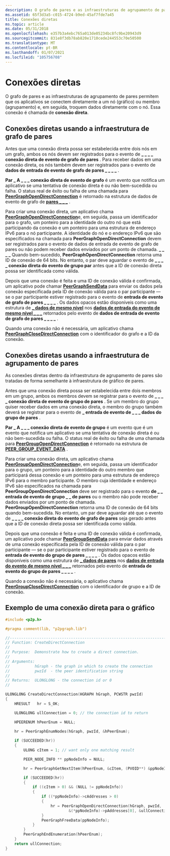 ```yaml
---
description: O grafo de pares e as infraestruturas de agrupamento de pares permitem que os aplicativos se conectem diretamente a um nó (gráfico) ou membro (agrupamento) e, em seguida, troquem dados diretamente com o nó. Essa conexão é chamada de conexão direta.
ms.assetid: 65f3d3a5-c015-4724-b9ed-45af7fde7a45
title: Conexões diretas
ms.topic: article
ms.date: 05/31/2018
ms.openlocfilehash: e357b3a4ebc765a013de05234bc8fc9be20943d9
ms.sourcegitcommit: 831e8f3db78ab820e1710cede244553c70e50500
ms.translationtype: MT
ms.contentlocale: pt-BR
ms.lasthandoff: 01/07/2021
ms.locfileid: "105756708"
---
```

# <a name="direct-connections"></a>Conexões diretas

O grafo de pares e as infraestruturas de agrupamento de pares permitem que os aplicativos se conectem diretamente a um nó (gráfico) ou membro (agrupamento) e, em seguida, troquem dados diretamente com o nó. Essa conexão é chamada de **conexão direta**.

## <a name="direct-connections-using-the-peer-graphing-infrastructure"></a>Conexões diretas usando a infraestrutura de grafo de pares

Antes que uma conexão direta possa ser estabelecida entre dois nós em um grafo, ambos os nós devem ser registrados para o evento de **\_ \_ \_ \_ conexão direta de evento de grafo de pares** . Para receber dados em uma conexão direta, os nós também devem ser registrados para o evento de **dados de entrada de evento de grafo de pares \_ \_ \_ \_** .

**Par \_ A \_ \_ \_ conexão direta de evento de grafo** é um evento que notifica um aplicativo se uma tentativa de conexão direta é ou não bem-sucedida ou falha. O status real de êxito ou falha de uma chamada para [**PeerGraphOpenDirectConnection**](/windows/desktop/api/P2P/nf-p2p-peergraphopendirectconnection) é retornado na estrutura de dados de evento de grafo de [**pares \_ \_ \_**](/windows/desktop/api/P2P/ns-p2p-peer_graph_event_data) .

Para criar uma conexão direta, um aplicativo chama [**PeerGraphOpenDirectConnection**](/windows/desktop/api/P2P/nf-p2p-peergraphopendirectconnection)e, em seguida, passa um identificador para o grafo, um ponteiro para a identidade do outro nó que está participando da conexão e um ponteiro para uma estrutura de endereço IPv6 para o nó participante. A identidade do nó e o endereço IPv6 que são especificados na chamada para **PeerGraphOpenDirectConnection** devem ser registrados para o evento de dados de entrada de evento de grafo de pares ou não podem receber dados enviados por um ponto de chamada. **\_ \_ \_ \_** Quando bem-sucedido, **PeerGraphOpenDirectConnection** retorna uma ID de conexão de 64 bits. No entanto, o par deve aguardar o evento de **\_ \_ \_ \_ conexão direta do evento de grupo par** antes que a ID de conexão direta possa ser identificada como válida.

Depois que uma conexão é feita e uma ID de conexão válida é confirmada, um aplicativo pode chamar [**PeerGraphSendData**](/windows/desktop/api/P2P/nf-p2p-peergraphsenddata) para enviar os dados pela conexão especificada pela ID de conexão válida para o par participante — se o par participante estiver registrado para o evento de **entrada de evento de grafo de pares \_ \_ \_ \_** . Os dados opacos estão disponíveis como uma estrutura de [**\_ dados de mesmo nível**](/windows/desktop/api/P2P/ns-p2p-peer_data) nos [**dados de entrada do evento de mesmo nível \_ \_ \_**](/windows/desktop/api/P2P/ns-p2p-peer_event_incoming_data) retornados pelo evento de **dados de entrada de evento de grafo de pares \_ \_ \_ \_** .

Quando uma conexão não é necessária, um aplicativo chama [**PeerGraphCloseDirectConnection**](/windows/desktop/api/P2P/nf-p2p-peergraphclosedirectconnection) com o identificador do grafo e a ID da conexão.

## <a name="direct-connections-using-the-peer-grouping-infrastructure"></a>Conexões diretas usando a infraestrutura de agrupamento de pares

As conexões diretas dentro da infraestrutura de agrupamento de pares são tratadas de forma semelhante à infraestrutura de gráfico de pares.

Antes que uma conexão direta possa ser estabelecida entre dois membros em um grupo, ambos os membros devem se registrar para o evento de **\_ \_ \_ \_ conexão direta de evento de grupo de pares** . Se um membro do grupo quiser receber dados em uma conexão direta, o membro do grupo também deverá se registrar para o evento de **\_ entrada de evento de \_ \_ \_ dados do grupo de pares** .

**Par \_ A \_ \_ \_ conexão direta de evento de grupo** é um evento que é um evento que notifica um aplicativo se uma tentativa de conexão direta é ou não bem-sucedida ou falha. O status real de êxito ou falha de uma chamada para [**PeerGroupOpenDirectConnection**](/windows/desktop/api/P2P/nf-p2p-peergroupopendirectconnection) é retornado na estrutura de [**PEER_GROUP_EVENT_DATA**](/windows/win32/api/p2p/ns-p2p-peer_group_event_data-r1) .

Para criar uma conexão direta, um aplicativo chama [**PeerGroupOpenDirectConnection**](/windows/desktop/api/P2P/nf-p2p-peergroupopendirectconnection)e, em seguida, passa um identificador para o grupo, um ponteiro para a identidade do outro membro que participará dessa conexão e um ponteiro para uma estrutura de endereço IPv6 para o membro participante. O membro cuja identidade e endereço IPv6 são especificados na chamada para **PeerGroupOpenDirectConnection** deve ser registrado para o evento **de \_ \_ entrada de evento de grupo \_ \_ de pares** ou o membro não pode receber dados enviados por um ponto de chamada. **PeerGroupOpenDirectConnection** retorna uma ID de conexão de 64 bits quando bem-sucedida. No entanto, um par deve aguardar até que o evento de **\_ \_ \_ \_ conexão direta do evento de grafo de pares** seja gerado antes que a ID de conexão direta possa ser identificada como válida.

Depois que uma conexão é feita e uma ID de conexão válida é confirmada, um aplicativo pode chamar [**PeerGroupSendData**](/windows/desktop/api/P2P/nf-p2p-peergroupsenddata) para enviar dados através de uma conexão especificada pela ID de conexão válida para o par participante — se o par participante estiver registrado para o evento de **entrada de evento do grupo de pares \_ \_ \_ \_** . Os dados opacos estão disponíveis como uma estrutura de [**\_ dados de pares**](/windows/desktop/api/P2P/ns-p2p-peer_data) nos [**dados de entrada do evento de mesmo nível \_ \_ \_**](/windows/desktop/api/P2P/ns-p2p-peer_event_incoming_data) retornados pelo evento de **entrada de evento do grupo de pares \_ \_ \_ \_** .

Quando a conexão não é necessária, o aplicativo chama [**PeerGroupCloseDirectConnection**](/windows/desktop/api/P2P/nf-p2p-peergroupclosedirectconnection) com o identificador de grupo e a ID de conexão.

## <a name="example-of-a-direct-connection-for-graphing"></a>Exemplo de uma conexão direta para o gráfico


```C++
#include <p2p.h>

#pragma comment(lib, "p2pgraph.lib")

//-----------------------------------------------------------------------------
// Function: CreateDirectConnection
//
// Purpose:  Demonstrate how to create a direct connection.
//
// Arguments:
//           hGraph - the graph in which to create the connection
//           pwzId  - the peer identification string
//
// Returns:  ULONGLONG - the connection id or 0
//

ULONGLONG CreateDirectConnection(HGRAPH hGraph, PCWSTR pwzId)
{
    HRESULT   hr = S_OK;

    ULONGLONG ullConnection = 0; // the connection id to return

    HPEERENUM hPeerEnum = NULL;
 
    hr = PeerGraphEnumNodes(hGraph, pwzId, &hPeerEnum);

    if (SUCCEEDED(hr))
    {
        ULONG cItem = 1; // want only one matching result

        PEER_NODE_INFO ** ppNodeInfo = NULL;

        hr = PeerGraphGetNextItem(hPeerEnum, &cItem, (PVOID**) &ppNodeInfo);

        if (SUCCEEDED(hr))
        {
            if ((cItem > 0) && (NULL != ppNodeInfo))
            {
                if ((*ppNodeInfo)->cAddresses > 0)
                {
                    hr = PeerGraphOpenDirectConnection(hGraph, pwzId,
                            &(*ppNodeInfo)->pAddresses[0], &ullConnection);
                }
                PeerGraphFreeData(ppNodeInfo);
            }
        }
        PeerGraphEndEnumeration(hPeerEnum);
    }
    return ullConnection;
}

```



 

 



